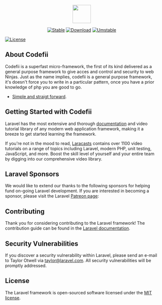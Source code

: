 <p align="center"><img src="https://codefii.com/public/images/codefii.png" width="60" height=""60"/></p>

<p align="center">
<a href="https://packagist.org/packages/codefii/codefii"><img src="https://poser.pugx.org/codefii/codefii/v/stable" alt="Stable"></a>
<a href="https://packagist.org/packages/codefii/codefii"><img src="https://poser.pugx.org/codefii/codefii/downloads" alt="Download"></a>
<a href="https://packagist.org/packages/codefii/codefii"><img src="https://poser.pugx.org/codefii/codefii/v/unstable" alt="Umstable"></a>

<a href="https://packagist.org/packages/codefii/codefii"><img src="https://poser.pugx.org/codefii/codefii/license" alt="License"></a>

</p>

## About Codefii
Codefii is a superfast micro-framework, the first of its kind delivered as a general purpose framework to give acces and control and security to web Ninjas. Just as the name implies, codefii is a general purpose framework, it's doesn't force you to write in a particular pattern, once you have a prior knowledge of php you are good to go.

- [Simple and straigt forward](https://codefii.com/documentation).




## Getting Started  with Codefii

Laravel has the most extensive and thorough [documentation](https://laravel.com/docs) and video tutorial library of any modern web application framework, making it a breeze to get started learning the framework.

If you're not in the mood to read, [Laracasts](https://laracasts.com) contains over 1100 video tutorials on a range of topics including Laravel, modern PHP, unit testing, JavaScript, and more. Boost the skill level of yourself and your entire team by digging into our comprehensive video library.

## Laravel Sponsors

We would like to extend our thanks to the following sponsors for helping fund on-going Laravel development. If you are interested in becoming a sponsor, please visit the Laravel [Patreon page](https://patreon.com/taylorotwell):

## Contributing

Thank you for considering contributing to the Laravel framework! The contribution guide can be found in the [Laravel documentation](https://laravel.com/docs/contributions).

## Security Vulnerabilities

If you discover a security vulnerability within Laravel, please send an e-mail to Taylor Otwell via [taylor@laravel.com](mailto:taylor@laravel.com). All security vulnerabilities will be promptly addressed.

## License

The Laravel framework is open-sourced software licensed under the [MIT license](https://opensource.org/licenses/MIT).
